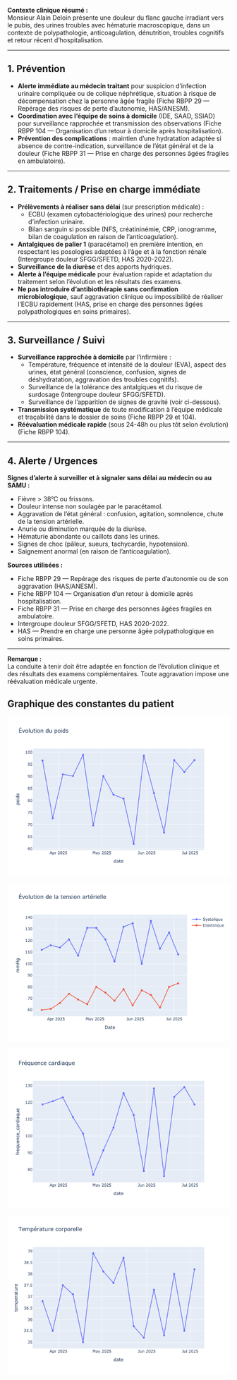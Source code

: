 **Contexte clinique résumé :**  
Monsieur Alain Deloin présente une douleur du flanc gauche irradiant vers le pubis, des urines troubles avec hématurie macroscopique, dans un contexte de polypathologie, anticoagulation, dénutrition, troubles cognitifs et retour récent d’hospitalisation.

---

## 1. Prévention

- **Alerte immédiate au médecin traitant** pour suspicion d’infection urinaire compliquée ou de colique néphrétique, situation à risque de décompensation chez la personne âgée fragile (Fiche RBPP 29 — Repérage des risques de perte d’autonomie, HAS/ANESM).
- **Coordination avec l’équipe de soins à domicile** (IDE, SAAD, SSIAD) pour surveillance rapprochée et transmission des observations (Fiche RBPP 104 — Organisation d’un retour à domicile après hospitalisation).
- **Prévention des complications** : maintien d’une hydratation adaptée si absence de contre-indication, surveillance de l’état général et de la douleur (Fiche RBPP 31 — Prise en charge des personnes âgées fragiles en ambulatoire).

---

## 2. Traitements / Prise en charge immédiate

- **Prélèvements à réaliser sans délai** (sur prescription médicale) :
  - ECBU (examen cytobactériologique des urines) pour recherche d’infection urinaire.
  - Bilan sanguin si possible (NFS, créatininémie, CRP, ionogramme, bilan de coagulation en raison de l’anticoagulation).
- **Antalgiques de palier 1** (paracétamol) en première intention, en respectant les posologies adaptées à l’âge et à la fonction rénale (Intergroupe douleur SFGG/SFETD, HAS 2020-2022).
- **Surveillance de la diurèse** et des apports hydriques.
- **Alerte à l’équipe médicale** pour évaluation rapide et adaptation du traitement selon l’évolution et les résultats des examens.
- **Ne pas introduire d’antibiothérapie sans confirmation microbiologique**, sauf aggravation clinique ou impossibilité de réaliser l’ECBU rapidement (HAS, prise en charge des personnes âgées polypathologiques en soins primaires).

---

## 3. Surveillance / Suivi

- **Surveillance rapprochée à domicile** par l’infirmière :
  - Température, fréquence et intensité de la douleur (EVA), aspect des urines, état général (conscience, confusion, signes de déshydratation, aggravation des troubles cognitifs).
  - Surveillance de la tolérance des antalgiques et du risque de surdosage (Intergroupe douleur SFGG/SFETD).
  - Surveillance de l’apparition de signes de gravité (voir ci-dessous).
- **Transmission systématique** de toute modification à l’équipe médicale et traçabilité dans le dossier de soins (Fiche RBPP 29 et 104).
- **Réévaluation médicale rapide** (sous 24-48h ou plus tôt selon évolution) (Fiche RBPP 104).

---

## 4. Alerte / Urgences

**Signes d’alerte à surveiller et à signaler sans délai au médecin ou au SAMU :**
- Fièvre > 38°C ou frissons.
- Douleur intense non soulagée par le paracétamol.
- Aggravation de l’état général : confusion, agitation, somnolence, chute de la tension artérielle.
- Anurie ou diminution marquée de la diurèse.
- Hématurie abondante ou caillots dans les urines.
- Signes de choc (pâleur, sueurs, tachycardie, hypotension).
- Saignement anormal (en raison de l’anticoagulation).

**Sources utilisées :**
- Fiche RBPP 29 — Repérage des risques de perte d’autonomie ou de son aggravation (HAS/ANESM).
- Fiche RBPP 104 — Organisation d’un retour à domicile après hospitalisation.
- Fiche RBPP 31 — Prise en charge des personnes âgées fragiles en ambulatoire.
- Intergroupe douleur SFGG/SFETD, HAS 2020-2022.
- HAS — Prendre en charge une personne âgée polypathologique en soins primaires.

---

**Remarque :**  
La conduite à tenir doit être adaptée en fonction de l’évolution clinique et des résultats des examens complémentaires. Toute aggravation impose une réévaluation médicale urgente.

## Graphique des constantes du patient

![Graphique 1](Deloin_graph_1.png)

![Graphique 2](Deloin_graph_2.png)

![Graphique 3](Deloin_graph_3.png)

![Graphique 4](Deloin_graph_4.png)

